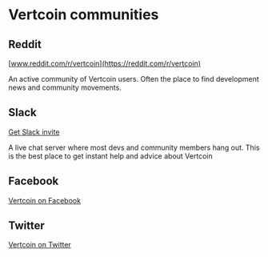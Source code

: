 # Vertcoin communities

## Reddit
[www.reddit.com/r/vertcoin](https://reddit.com/r/vertcoin)

An active community of Vertcoin users. Often the place to find development news and community movements.

## Slack
[Get Slack invite](https://slack.vtconline.org/)

A live chat server where most devs and community members hang out. This is the best place to get instant help and advice about Vertcoin

## Facebook
[Vertcoin on Facebook](https://www.facebook.com/vertcoin)


## Twitter
[Vertcoin on Twitter](https://www.twitter.com/vertcoin)
